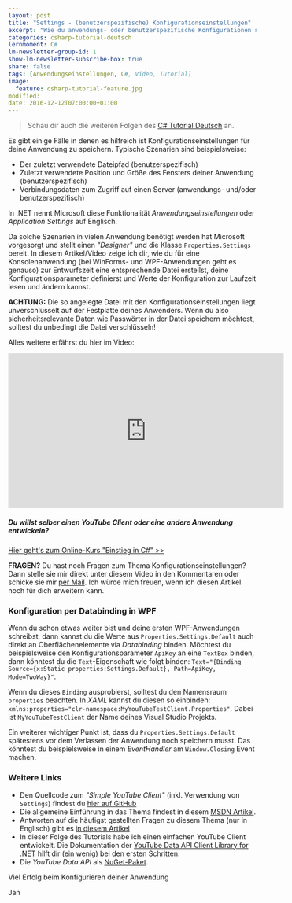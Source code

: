 ```yaml
---
layout: post
title: "Settings - (benutzerspezifische) Konfigurationseinstellungen"
excerpt: "Wie du anwendungs- oder benutzerspezifische Konfigurationen speichern und laden kannst."
categories: csharp-tutorial-deutsch
lernmoment: C#
lm-newsletter-group-id: 1
show-lm-newsletter-subscribe-box: true
share: false
tags: [Anwendungseinstellungen, C#, Video, Tutorial]
image:
  feature: csharp-tutorial-feature.jpg
modified:
date: 2016-12-12T07:00:00+01:00
---
```


> Schau dir auch die weiteren Folgen des [C# Tutorial Deutsch](/csharp-tutorial-deutsch/) an.

Es gibt einige Fälle in denen es hilfreich ist Konfigurationseinstellungen für deine Anwendung zu speichern. Typische Szenarien sind beispielsweise:

 - Der zuletzt verwendete Dateipfad (benutzerspezifisch)
 - Zuletzt verwendete Position und Größe des Fensters deiner Anwendung (benutzerspezifisch)
 - Verbindungsdaten zum Zugriff auf einen Server (anwendungs- und/oder benutzerspezifisch)

In .NET nennt Microsoft diese Funktionalität *Anwendungseinstellungen* oder *Application Settings* auf Englisch.

Da solche Szenarien in vielen Anwendung benötigt werden hat Microsoft vorgesorgt und stellt einen *"Designer"* und die Klasse `Properties.Settings` bereit. In diesem Artikel/Video zeige ich dir, wie du für eine Konsolenanwendung (bei WinForms- und WPF-Anwendungen geht es genauso) zur Entwurfszeit eine entsprechende Datei erstellst, deine Konfigurationsparameter definierst und Werte der Konfiguration zur Laufzeit lesen und ändern kannst.

**ACHTUNG:** Die so angelegte Datei mit den Konfigurationseinstellungen liegt unverschlüsselt auf der Festplatte deines Anwenders. Wenn du also sicherheitsrelevante Daten wie Passwörter in der Datei speichern möchtest, solltest du unbedingt die Datei verschlüsseln! 

Alles weitere erfährst du hier im Video:

<iframe width="560" height="315" src="https://www.youtube-nocookie.com/embed/2HDA11673pU" frameborder="0" allow="encrypted-media" allowfullscreen></iframe>

<div class="subscribe-notice">
<h5>Du willst selber einen YouTube Client oder eine andere Anwendung entwickeln?</h5>
<a markdown="0" href="https://www.udemy.com/course/einstieg-in-csharp-software-programmieren-wie-ein-profi/?couponCode=LM19_150_UCSK" class="notice-button">Hier geht's zum Online-Kurs "Einstieg in C#" >></a>
</div>

**FRAGEN?** Du hast noch Fragen zum Thema Konfigurationseinstellungen? Dann stelle sie mir direkt unter diesem Video in den Kommentaren oder schicke sie mir [per Mail](mailto:jan@lernmoment,de). Ich würde mich freuen, wenn ich diesen Artikel noch für dich erweitern kann.

### Konfiguration per Databinding in WPF

Wenn du schon etwas weiter bist und deine ersten WPF-Anwendungen schreibst, dann kannst du die Werte aus `Properties.Settings.Default` auch direkt an Oberflächenelemente via *Databinding* binden. Möchtest du beispielsweise den Konfigurationsparameter `ApiKey` an eine `TextBox` binden, dann könntest du die `Text`-Eigenschaft wie folgt binden: `Text="{Binding Source={x:Static properties:Settings.Default}, Path=ApiKey, Mode=TwoWay}"`.

Wenn du dieses `Binding` ausprobierst, solltest du den Namensraum `properties` beachten. In *XAML* kannst du diesen so einbinden: `xmlns:properties="clr-namespace:MyYouTubeTestClient.Properties"`. Dabei ist `MyYouTubeTestClient` der Name deines Visual Studio Projekts.

Ein weiterer wichtiger Punkt ist, dass du `Properties.Settings.Default` spätestens vor dem Verlassen der Anwendung noch speichern musst. Das könntest du beispielsweise in einem *EventHandler* am `Window.Closing` Event machen. 

### Weitere Links

 - Den Quellcode zum *"Simple YouTube Client"* (inkl. Verwendung von `Settings`) findest du [hier auf GitHub](https://github.com/LernMoment/simple-youtube-client/)
 - Die allgemeine Einführung in das Thema findest in diesem [MSDN Artikel](https://msdn.microsoft.com/de-de/library/a65txexh.aspx).
 - Antworten auf die häufigst gestellten Fragen zu diesem Thema (nur in Englisch) gibt es [in diesem Artikel](https://blogs.msdn.microsoft.com/rprabhu/2005/06/29/client-settings-faq/)
 - In dieser Folge des Tutorials habe ich einen einfachen YouTube Client entwickelt. Die Dokumentation der [YouTube Data API Client Library for .NET](https://developers.google.com/api-client-library/dotnet/apis/youtube/v3) hilft dir (ein wenig) bei den ersten Schritten.
 - Die *YouTube Data API* als [NuGet-Paket](https://www.nuget.org/packages/Google.Apis.YouTube.v3/).

Viel Erfolg beim Konfigurieren deiner Anwendung

Jan
